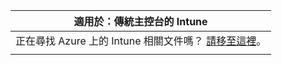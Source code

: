 |適用於：傳統主控台的 Intune |
|--|
|正在尋找 Azure 上的 Intune 相關文件嗎？ [請移至這裡](https://docs.microsoft.com/intune/what-is-intune)。|
| |
